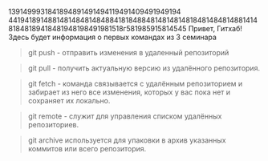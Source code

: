 1391499931841894891491494119491409491949194
4419418914881481484814848841818488481481481481848148481488141481848189418481948198491981518г581985915814545
Привет, Гитхаб! Здесь будет информация о первых командах из 3 семинара
> git push - отправить изменения в удаленный репозиторий

> git pull - получить актуальную версию из удалённого репозитория.

> git fetch - команда связывается с удалённым репозиторием и забирает из него все изменения, которых у вас пока нет и сохраняет их локально.

> git remote - служит для управления списком удалённых репозиториев.

> git archive используется для упаковки в архив указанных коммитов или всего репозитория.

